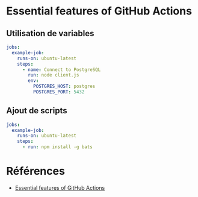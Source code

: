# Essential features of GitHub Actions


## Utilisation de variables 

```yml
jobs:
  example-job:
    runs-on: ubuntu-latest
    steps:
      - name: Connect to PostgreSQL
        run: node client.js
        env:
          POSTGRES_HOST: postgres
          POSTGRES_PORT: 5432
```
## Ajout de scripts

```yml
jobs:
  example-job:
    runs-on: ubuntu-latest
    steps:
      - run: npm install -g bats

```




# Références 
- [Essential features of GitHub Actions](https://docs.github.com/fr/actions/learn-github-actions/essential-features-of-github-actions?learn=getting_started&learnProduct=actions)